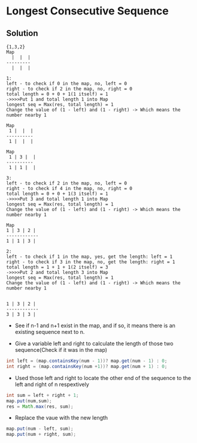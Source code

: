 #  Longest Consecutive Sequence

## Solution 
```
{1,3,2}
Map
  |  |  |
---------
  |  |  |

1:
left - to check if 0 in the map, no, left = 0
right - to check if 2 in the map, no, right = 0
total length = 0 + 0 + 1(1 itself) = 1
->>>>Put 1 and total length 1 into Map
longest seq = Max(res, total length) = 1
Change the value of (1 - left) and (1 - right) -> Which means the number nearby 1

Map
 1 |  |  |
----------
 1 |  |  |

```

```
Map
 1 | 3 |  |
----------
 1 | 1 |  |

3:
left - to check if 2 in the map, no, left = 0
right - to check if 4 in the map, no, right = 0
total length = 0 + 0 + 1(3 itself) = 1
->>>>Put 3 and total length 1 into Map
longest seq = Max(res, total length) = 1
Change the value of (1 - left) and (1 - right) -> Which means the number nearby 1

 ```

 ```
Map
 1 | 3 | 2 |
------------
 1 | 1 | 3 |

2:
left - to check if 1 in the map, yes, get the length: left = 1
right - to check if 3 in the map, no, get the length: right = 1
total length = 1 + 1 + 1(2 itself) = 3
->>>>Put 2 and total length 3 into Map
longest seq = Max(res, total length) = 1
Change the value of (1 - left) and (1 - right) -> Which means the number nearby 1


 1 | 3 | 2 |
------------
 3 | 3 | 3 |
 ```

- See if n-1 and n+1 exist in the map, and if so, it means there is an existing sequence next to n.

- Give a variable left and right to calculate the length of those two sequence(Check if it was in the map)

```java
int left = (map.containsKey(num - 1))? map.get(num - 1) : 0;
int right = (map.containsKey(num +1))? map.get(num + 1) : 0;
```

- Used those left and right to locate the other end of the sequence to the left and right of n respextively 
```java
int sum = left + right + 1;
map.put(num,sum);
res = Math.max(res, sum);
```

- Replace the vaue with the new length
```java
map.put(num - left, sum);
map.put(num + right, sum);
```